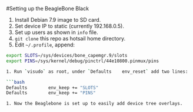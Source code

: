 #Setting up the BeagleBone Black

1. Install Debian 7.9 image to SD card.
1. Set device IP to static (currently 192.168.0.5).
1. Set up users as shown in `info` file.
1. `git clone` this repo as hotsail home directory.
1. Edit `~/.profile`, append:

```bash
export SLOTS=/sys/devices/bone_capemgr.9/slots
export PINS=/sys/kernel/debug/pinctrl/44e10800.pinmux/pins

1. Run `visudo` as root, under `Defaults	env_reset` add two lines:

```bash
Defaults        env_keep += "SLOTS"
Defaults        env_keep += "PINS"

1. Now the Beaglebone is set up to easily add device tree overlays.